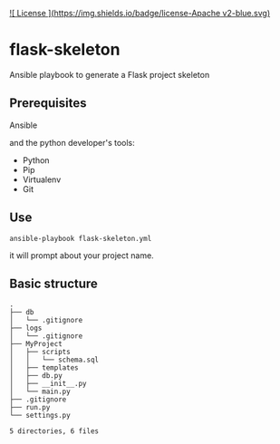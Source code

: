 
[![ License ](https://img.shields.io/badge/license-Apache v2-blue.svg)](LICENSE)

# flask-skeleton

Ansible playbook to generate a Flask project skeleton

## Prerequisites

Ansible

and the python developer's tools:

* Python
* Pip
* Virtualenv 
* Git


## Use

`ansible-playbook flask-skeleton.yml` 

it will prompt about your project name.

## Basic structure

```
.
├── db
│   └── .gitignore
├── logs
│   └── .gitignore
├── MyProject
│   ├── scripts
│   │   └── schema.sql
│   ├── templates
│   ├── db.py
│   ├── __init__.py
│   └── main.py
├── .gitignore
├── run.py
└── settings.py

5 directories, 6 files
```

